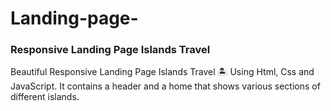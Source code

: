 # Landing-page-
### Responsive Landing Page Islands Travel
Beautiful Responsive Landing Page Islands Travel 🏝️ Using Html, Css and JavaScript. It contains a header and a home that shows various sections of different islands.
